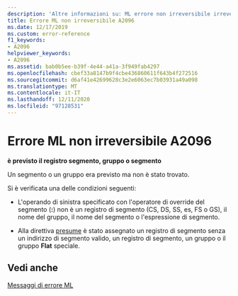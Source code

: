 ```yaml
---
description: 'Altre informazioni su: ML errore non irreversibile irreversibile A2096'
title: Errore ML non irreversibile A2096
ms.date: 12/17/2019
ms.custom: error-reference
f1_keywords:
- A2096
helpviewer_keywords:
- A2096
ms.assetid: bab0b5ee-b39f-4e44-a41a-3f949fab4297
ms.openlocfilehash: cbef33a8147b9f4cbe436860611f643b4f272516
ms.sourcegitcommit: d6af41e42699628c3e2e6063ec7b03931a49a098
ms.translationtype: MT
ms.contentlocale: it-IT
ms.lasthandoff: 12/11/2020
ms.locfileid: "97128531"
---
```

# <a name="ml-nonfatal-error-a2096"></a>Errore ML non irreversibile A2096

**è previsto il registro segmento, gruppo o segmento**

Un segmento o un gruppo era previsto ma non è stato trovato.

Si è verificata una delle condizioni seguenti:

- L'operando di sinistra specificato con l'operatore di override del segmento (**:**) non è un registro di segmento (CS, DS, SS, es, FS o GS), il nome del gruppo, il nome del segmento o l'espressione di segmento.

- Alla direttiva [presume](assume.md) è stato assegnato un registro di segmento senza un indirizzo di segmento valido, un registro di segmento, un gruppo o il gruppo **Flat** speciale.

## <a name="see-also"></a>Vedi anche

[Messaggi di errore ML](ml-error-messages.md)
